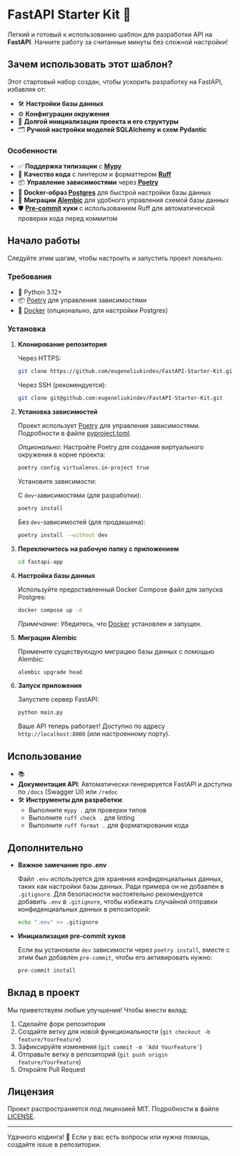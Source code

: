 # FastAPI Starter Kit 🚀

Легкий и готовый к использованию шаблон для разработки API на **FastAPI**. Начните работу за считанные минуты без сложной настройки!

## Зачем использовать этот шаблон?

Этот стартовый набор создан, чтобы ускорить разработку на FastAPI, избавляя от:

- 🛠️ **Настройки базы данных**
- ⚙️ **Конфигурации окружения**
- 📂 **Долгой инициализации проекта и его структуры**
- 🗂️ **Ручной настройки моделей SQLAlchemy и схем Pydantic**

### Особенности

- ✅ **Поддержка типизации** с **[Mypy](https://mypy.readthedocs.io/en/stable/)**
- 🧹 **Качество кода** с линтером и форматтером **[Ruff](https://docs.astral.sh/ruff/)**
- 📦 **Управление зависимостями** через **[Poetry](https://python-poetry.org/)**
- 🐳 **Docker-образ [Postgres](https://hub.docker.com/_/postgres)** для быстрой настройки базы данных
- 🔄 **Миграции [Alembic](https://alembic.sqlalchemy.org/en/latest/index.html)** для удобного управления схемой базы данных
- 🛡️ **[Pre-commit](https://pre-commit.com/) хуки** с использованием Ruff для автоматической проверки кода перед коммитом

## Начало работы

Следуйте этим шагам, чтобы настроить и запустить проект локально.

### Требования

- 🐍 Python 3.12+
- 📦 [Poetry](https://python-poetry.org/docs/#installation) для управления зависимостями
- 🐳 [Docker](https://www.docker.com/get-started) (опционально, для настройки Postgres)

### Установка

1. **Клонирование репозитория**

   Через HTTPS:
   ```bash
   git clone https://github.com/eugeneliukindev/FastAPI-Starter-Kit.git
   ```

   Через SSH (рекомендуется):
   ```bash
   git clone git@github.com:eugeneliukindev/FastAPI-Starter-Kit.git
   ```

2. **Установка зависимостей**

   Проект использует [Poetry](https://python-poetry.org/) для управления зависимостями. Подробности в файле [pyproject.toml](pyproject.toml).

   *Опционально*: Настройте Poetry для создания виртуального окружения в корне проекта:
   ```bash
   poetry config virtualenvs.in-project true
   ```

   Установите зависимости:

   С `dev`-зависимостями (для разработки):
   ```bash
   poetry install
   ```

   Без `dev`-зависимостей (для продакшена):
   ```bash
   poetry install --without dev
   ```
   
3. **Переключитесь на рабочую папку с приложением**
   ```bash
   cd fastapi-app
   ```

4. **Настройка базы данных**

   Используйте предоставленный Docker Compose файл для запуска Postgres: 
   ```bash
   docker compose up -d
   ```

   *Примечание*: Убедитесь, что [Docker](https://www.docker.com/) установлен и запущен.

5. **Миграции Alembic**

   Примените существующую миграцию базы данных с помощью Alembic:
   ```bash
   alembic upgrade head
   ```

6. **Запуск приложения**

   Запустите сервер FastAPI:
   ```bash
   python main.py
   ```

   Ваше API теперь работает! Доступно по адресу `http://localhost:8000` (или настроенному порту).

## Использование

- 📚
- **Документация API**: Автоматически генерируется FastAPI и доступна по `/docs` (Swagger UI) или `/redoc`
- 🛠️ **Инструменты для разработки**:
  - Выполните `mypy .` для проверки типов
  - Выполните `ruff check .` для linting
  - Выполните `ruff format .` для форматирования кода


## Дополнительно
  
- **Важное замечание про .env**

   Файл `.env` используется для хранения конфиденциальных данных, таких как настройки базы данных. Ради примера он не добавлен в `.gitignore`. Для безопасности настоятельно рекомендуется добавить `.env` в `.gitignore`, чтобы избежать случайной отправки конфиденциальных данных в репозиторий:
   ```bash
   echo ".env" >> .gitignore
   ```
  
- **Инициализация pre-commit хуков**
  
   Если вы установили `dev` зависимости через `poetry install`, вместе с этим был добавлен `pre-commit`, чтобы его активировать нужно:
   ```bash
   pre-commit install
   ```

## Вклад в проект

Мы приветствуем любые улучшения! Чтобы внести вклад:

1. Сделайте форк репозитория
2. Создайте ветку для новой функциональности (`git checkout -b feature/YourFeature`)
3. Зафиксируйте изменения (`git commit -m 'Add YourFeature'`)
4. Отправьте ветку в репозиторий (`git push origin feature/YourFeature`)
5. Откройте Pull Request

## Лицензия

Проект распространяется под лицензией MIT. Подробности в файле [LICENSE](LICENSE.txt).

---

Удачного кодинга! 🎉 Если у вас есть вопросы или нужна помощь, создайте issue в репозитории.
